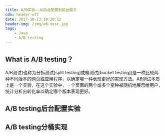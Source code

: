 ```yaml
---
title: A/B实验——从后台配置到前台展示
cdn: header-off
date: 2017-10-13 10:20:12
header-img: /img/ab-test.jpg
tags:
	- Java
	- A/B testing
---
```

## What is A/B testing？
A/B测试(也称为分拆测试[split testing]或桶测试[bucket testing])是一种比较两种不同版本的网页或应用程序，以确定哪一种表现更好的实现方法。AB测试本质上是一个实验，在这个实验中，一个页面的两个或多个变种被随机地展示给用户，统计分析出转化率以确定哪个版本表现更好。

## A/B testing后台配置实验

## A/B testing分桶实现